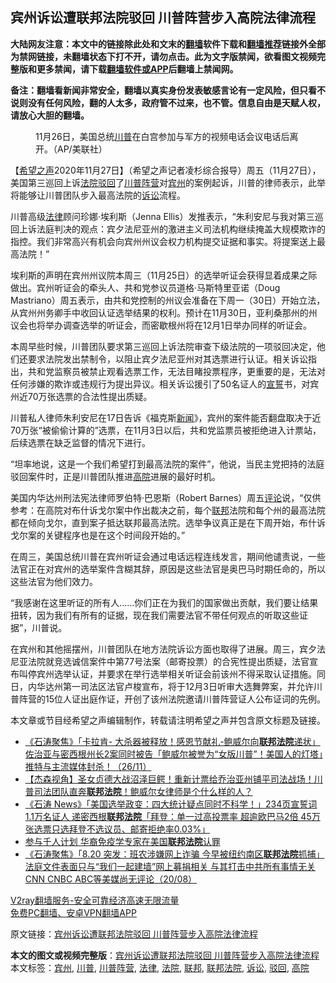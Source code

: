  <h2>宾州诉讼遭联邦法院驳回 川普阵营步入高院法律流程</h2> <p class="notice"><b>大陆网友注意：本文中的链接除此处和文末的<a href="https://github.com/bannedbook/fanqiang" >翻墙</a>软件下载和<a href="https://github.com/killgcd/justmysocks/blob/master/README.md">翻墙推荐</a>链接外全部为禁网链接，未翻墙状态下打不开，请勿点击。此为文字版禁闻，欲看图文视频完整版和更多禁闻，请下载<a href="https://github.com/bannedbook/fanqiang">翻墙软件或APP</a>后翻墙上禁闻网。</p><p>备注：翻墙看新闻非常安全，翻墙以真实身份发表敏感言论有一定风险，但只看不说则没有任何风险，翻的人太多，政府管不过来，也不管。信息自由是天赋人权，请放心大胆的翻墙。</b></p>  <div class="entry"> <figure><figcaption>11月26日，美国总统<a href="https://www.bannedbook.org/bnews/tag/%e5%b7%9d%e6%99%ae/" class="st_tag internal_tag" rel="tag" title="标签 川普 下的日志">川普</a>在白宫参加与军方的视频电话会议电话后离开。（AP/美联社）</figcaption></figure> <p>【<span class='wp_keywordlink_affiliate'><a href="https://www.soundofhope.org" title="希望之声" target="_blank">希望之声</a></span>2020年11月27日】（希望之声记者凌杉综合报导）周五（11月27日），美国第三巡回上诉<a href="https://www.bannedbook.org/bnews/tag/%e6%b3%95%e9%99%a2/" class="st_tag internal_tag" rel="tag" title="标签 法院 下的日志">法院</a><a href="https://www.bannedbook.org/bnews/tag/%E9%A9%B3%E5%9B%9E/" class="st_tag internal_tag" rel="tag" title="标签 驳回 下的日志">驳回</a>了<a href="https://www.bannedbook.org/bnews/tag/%e5%b7%9d%e6%99%ae%e9%98%b5%e8%90%a5/" class="st_tag internal_tag" rel="tag" title="标签 川普阵营 下的日志">川普阵营</a>对<a href="https://www.bannedbook.org/bnews/tag/%E5%AE%BE%E5%B7%9E/" class="st_tag internal_tag" rel="tag" title="标签 宾州 下的日志">宾州</a>的案例起诉，川普的律师表示，此举将能够让川普团队步入最高法院的<a href="https://www.bannedbook.org/bnews/tag/%E8%AF%89%E8%AE%BC/" class="st_tag internal_tag" rel="tag" title="标签 诉讼 下的日志">诉讼</a>流程。</p> <p>川普高级<a href="https://www.bannedbook.org/bnews/tag/%e6%b3%95%e5%be%8b/" class="st_tag internal_tag" rel="tag" title="标签 法律 下的日志">法律</a>顾问珍娜·埃利斯（Jenna Ellis）发推表示，“朱利安尼与我对第三巡回上诉法庭判决的观点：宾夕法尼亚州的激进主义司法机构继续掩盖大规模欺诈的指控。我们非常高兴有机会向宾州州议会权力机构提交证据和事实。将提案送上最高法院！”</p> <p></p>  <p>埃利斯的声明在宾州州议院本周三（11月25日）的选举听证会获得显着成果之际做出。宾州听证会的牵头人、共和党参议员道格·马斯特里亚诺（Doug Mastriano）周五表示，由共和党控制的州议会准备在下周一（30日）开始立法，从宾州州务卿手中收回认证选举结果的权利。预计在11月30日，亚利桑那州的州议会也将举办调查选举的听证会，而密歇根州将在12月1日举办同样的听证会。</p> <p>本周早些时候，川普团队要求第三巡回上诉法院审查下级法院的一项驳回决定，他们还要求法院发出禁制令，以阻止宾夕法尼亚州对其选票进行认证。相关诉讼指出，共和党监察员被禁止观看选票工作，无法目睹投票程序，更重要的是，无法对任何涉嫌的欺诈或违规行为提出异议。相关诉讼援引了50名证人的<span class='wp_keywordlink'><a href="https://www.bannedbook.org/forum5/topic17.html" title="宣誓与预言" target="_blank">宣誓</a></span>书，对宾州近70万张选票的合法性提出质疑。</p> <p>川普私人律师朱利安尼在17日告诉《福克斯<span class='wp_keywordlink_affiliate'><a href="https://www.bannedbook.org/" title="新闻">新闻</a></span>》，宾州的案件能否翻盘取决于近70万张“被偷偷计算的”选票，在11月3日以后，共和党监票员被拒绝进入计票站，后续选票在缺乏监督的情况下进行。</p>  <p>“坦率地说，这是一个我们希望打到最高法院的案件”，他说，当民主党把持的法庭驳回案件时，正是川普团队推进<a href="https://www.bannedbook.org/bnews/tag/%e9%ab%98%e9%99%a2/" class="st_tag internal_tag" rel="tag" title="标签 高院 下的日志">高院</a>进展的最好时机。</p> <p>美国内华达州刑法宪法律师罗伯特·巴恩斯（Robert Barnes）周五<span class='wp_keywordlink_affiliate'><a href="https://www.bannedbook.org/bnews/comments/" title="新闻评论" target="_blank">评论</a></span>说，“仅供参考：在高院对布什诉戈尔案中作出裁决之前，每个<a href="https://www.bannedbook.org/bnews/tag/%E8%81%94%E9%82%A6/" class="st_tag internal_tag" rel="tag" title="标签 联邦 下的日志">联邦</a>法院和每个州的最高法院都在倾向戈尔，直到案子抵达联邦最高法院。选举争议真正是在下周开始，布什诉戈尔案的关键程序也是在这个时间段开始的。”</p> <p></p>  <p>在周三，美国总统川普在宾州听证会通过电话远程连线发言，期间他谴责说，一些法官正在对宾州的选举案件含糊其辞，原因是这些法官是奥巴马时期任命的，所以这些法官为他们效力。</p> <p>“我感谢在这里听证的所有人&#8230;&#8230;你们正在为我们的国家做出贡献，我们要让结果扭转，因为我们有所有的证据，现在我们需要法官不带任何观点的听取这些证据”，川普说。</p> <p>在宾州和其他摇摆州，川普团队在地方法院诉讼方面也取得了进展。周三，宾夕法尼亚法院就竞选诚信案件中第77号法案（邮寄投票）的合宪性提出质疑，法官宣布叫停宾州选举认证，并要求在举行选举相关听证会前该州不得采取认证措施。同日，内华达州第一司法区法官卢梭宣布，将于12月3日听审大选舞弊案，并允许川普阵营的15位人证出庭作证，开创了该州法院邀请川普阵营证人公布证词的先例。</p>  <p>本文章或节目经希望之声编辑制作，转载请注明希望之声并包含原文标题及链接。</p> <ul class='op-related-articles' title='相关阅读'> <li><a href='https://www.bannedbook.org/bnews/bannedvideo/20201127/1437694.html' target='_blank'>《石涛聚焦》「卡拉肯- 大杀器被释放！感恩节献礼-鲍威尔向<b>联邦法院</b>递状」佐治亚与密西根州长2案同时被告「鲍威尔被誉为“女版川普”！美国人的灯塔」推特与主流媒体封杀！（26/11）</a></li> <li><a href='https://www.bannedbook.org/bnews/bannedvideo/20201122/1435129.html' target='_blank'>【杰森视角】圣女贞德大战沼泽巨鳄！重新计票给乔治亚州铺平司法战场！川普司法团队直奔<b>联邦法院</b>！鲍威尔女律师是个什么样的人？</a></li> <li><a href='https://www.bannedbook.org/bnews/bannedvideo/20201114/1430695.html' target='_blank'>《石涛 News》「美国选举政变：四大统计疑点同时不科学！」234页宣誓词 1.1万名证人 递密西根<b>联邦法院</b>「拜登：单一过高投票率 超逾欧巴马2倍 45万张选票只选拜登不选议员、邮寄拒绝率0.03%」</a></li> <li><a href='https://www.bannedbook.org/bnews/comments/20201114/1430692.html' target='_blank'>参与千人计划 华裔免疫学专家在美国<b>联邦法院</b>认罪</a></li> <li><a href='https://www.bannedbook.org/bnews/bannedvideo/20200821/1383236.html' target='_blank'>《石涛聚焦》「8.20 突发：班农涉嫌网上诈骗 今早被纽约南区<b>联邦法院</b>抓捕」法庭文件表面只与“我们一起建墙”网上募捐相关 与其打击中共所有事情无关 CNN CNBC ABC等美媒尚无评论（20/08）</a></li> </ul> <p class="texttj"> <a href="https://www.bannedbook.org/forum23/topic22702.html" target="_blank">V2ray翻墙服务-安全可靠经济高速无限流量</a><br/> <a href="https://github.com/bannedbook/fanqiang/wiki/%E7%A6%81%E9%97%BB%E7%BD%91%E5%AE%89%E5%8D%93%E7%BF%BB%E5%A2%99%E6%96%B0%E9%97%BBAPP" target="_blank">免费PC翻墙、安卓VPN翻墙APP</a></p><p>原文链接：<a class="src_link"  href="https://www.soundofhope.org/post/447646" target="_blank">宾州诉讼遭联邦法院驳回 川普阵营步入高院法律流程</a></p><a name='sharetosocial'></a>       <div><b>本文的图文或视频完整版</b>：<a href='https://www.bannedbook.org/bnews/comments/20201128/1438404.html'>宾州诉讼遭联邦法院驳回 川普阵营步入高院法律流程</a></div>  </div><!--END ENTRY--> <div class="postfooter"> <div>本文标签：<a href="https://www.bannedbook.org/bnews/tag/%E5%AE%BE%E5%B7%9E/" rel="tag">宾州</a>, <a href="https://www.bannedbook.org/bnews/tag/%e5%b7%9d%e6%99%ae/" rel="tag">川普</a>, <a href="https://www.bannedbook.org/bnews/tag/%e5%b7%9d%e6%99%ae%e9%98%b5%e8%90%a5/" rel="tag">川普阵营</a>, <a href="https://www.bannedbook.org/bnews/tag/%e6%b3%95%e5%be%8b/" rel="tag">法律</a>, <a href="https://www.bannedbook.org/bnews/tag/%e6%b3%95%e9%99%a2/" rel="tag">法院</a>, <a href="https://www.bannedbook.org/bnews/tag/%E8%81%94%E9%82%A6/" rel="tag">联邦</a>, <a href="https://www.bannedbook.org/bnews/tag/%E8%81%94%E9%82%A6%E6%B3%95%E9%99%A2/" rel="tag">联邦法院</a>, <a href="https://www.bannedbook.org/bnews/tag/%E8%AF%89%E8%AE%BC/" rel="tag">诉讼</a>, <a href="https://www.bannedbook.org/bnews/tag/%E9%A9%B3%E5%9B%9E/" rel="tag">驳回</a>, <a href="https://www.bannedbook.org/bnews/tag/%e9%ab%98%e9%99%a2/" rel="tag">高院</a></div>  </div><!--END POSTFOOTER--> 
